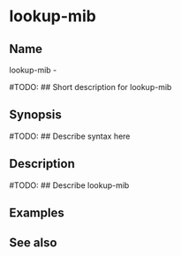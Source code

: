 

# lookup-mib


## Name
lookup-mib - 

#TODO: ## Short description for lookup-mib

## Synopsis
#TODO: ## Describe syntax here

## Description
#TODO: ## Describe lookup-mib

## Examples

## See also

